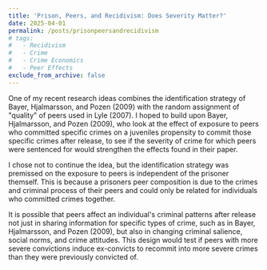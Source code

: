 ```yaml
---
title: 'Prison, Peers, and Recidivism: Does Severity Matter?'
date: 2025-04-01
permalink: /posts/prisonpeersandrecidivism
# tags:
#   - Recidivism
#   - Crime
#   - Crime Economics
#   - Peer Effects
exclude_from_archive: false
---
```


One of my recent research ideas combines the identification strategy of Bayer, Hjalmarsson, and Pozen (2009) with the random assignment of "quality" of peers used in Lyle (2007). I hoped to build upon Bayer, Hjalmarsson, and Pozen (2009), who look at the effect of exposure to peers who committed specific crimes on a juveniles propensity to commit those specific crimes after release, to see if the severity of crime for which peers were sentenced for would strengthen the effects found in their paper.

I chose not to continue the idea, but the identification strategy was premissed on the exposure to peers is independent of the prisoner themself. This is because a prisoners peer composition is due to the crimes and criminal process of their peers and could only be related for individuals who committed crimes together.

It is possible that peers affect an individual's criminal patterns after release not just in sharing information for specific types of crime, such as in Bayer, Hjalmarsson, and Pozen (2009), but also in changing criminal salience, social norms, and crime attitudes. This design would test if peers with more severe convictions induce ex-convicts to recommit into more severe crimes than they were previously convicted of.

